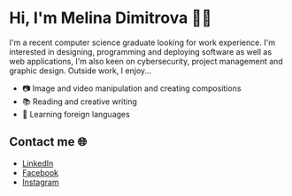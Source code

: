 # Hi, I'm Melina Dimitrova 👋🏻

I'm a recent computer science graduate looking for work experience. I'm interested in designing, programming and deploying software as well as web applications, I'm also keen on cybersecurity, project management and graphic design. Outside work, I enjoy...

* 📷 Image and video manipulation and creating compositions
* 📚 Reading and creative writing
* 📝 Learning foreign languages

## Contact me 🌐

* [LinkedIn](https://www.linkedin.com/in/melina-dimitrova/)
* [Facebook](https://www.facebook.com/mellydesigns)
* [Instagram](https://www.instagram.com/melly_artdesigns/)
